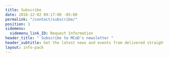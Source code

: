 ```yaml
---
title: Subscribe
date: 2016-12-02 09:17:00 -05:00
permalink: "/contact/subscribe/"
position: 1
sidemenu:
  sidemenu_link_ID: Request Information
header_title: " Subscribe to MCoD's newsletter "
header_subtitle: Get the latest news and events from delivered straight to your inbox.
layout: info-pack
---
```


